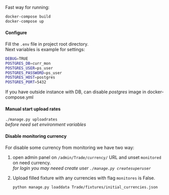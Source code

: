 Fast way for running:
```sh 
docker-compose build  
docker-compose up  
```
#### Configure
Fill the `.env` file in project root directory.  
Next variables is example for settings:
```sh
DEBUG=TRUE
POSTGRES_DB=curr_mon
POSTGRES_USER=ps_user
POSTGRES_PASSWORD=ps_user
POSTGRES_HOST=postgres
POSTGRES_PORT=5432
```
If you have outside instance with DB, can disable _postgres_ image in docker-compose.yml  

#### Manual start upload rates
`./manage.py uploadrates`  
_before need set environment variables_  

#### Disable monitoring currency 
For disable some currency from monitoring we have two way:  
1) open admin panel on `/admin/Trade/currency/` URL and unset `monitored` on need currency.  
    _for login you may neeed create user  `./manage.py createsuperuser`_  

2) Upload filled fixture with any currencies with flag `monitores` is False.  
    ```sh 
    python manage.py loaddata Trade/fixtures/initial_currencies.json
    ```  
